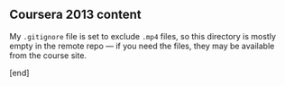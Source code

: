 ## Coursera 2013 content

My `.gitignore` file is set to exclude `.mp4` files, so this directory is mostly empty in the remote repo — if you need the files, they may be available from the course site.

[end]
